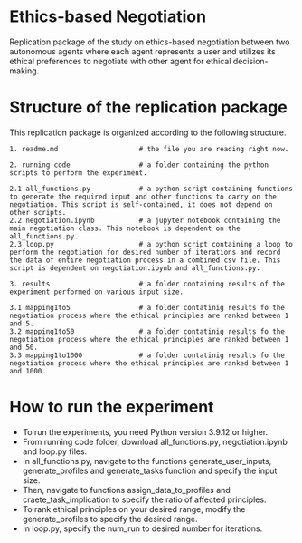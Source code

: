 # Ethics-based Negotiation
Replication package of the study on ethics-based negotiation between two autonomous agents where each agent represents a user and utilizes its ethical preferences to negotiate with other agent for ethical decision-making.

# Structure of the replication package
This replication package is organized according to the following structure.
```
1. readme.md                    # the file you are reading right now.

2. running code                 # a folder containing the python scripts to perform the experiment.

2.1 all_functions.py            # a python script containing functions to generate the required input and other functions to carry on the negotiation. This script is self-contained, it does not depend on other scripts.
2.2 negotiation.ipynb           # a jupyter notebook containing the main negotiation class. This notebook is dependent on the all_functions.py.
2.3 loop.py                     # a python script containing a loop to perform the negotiation for desired number of iterations and record the data of entire negotiation process in a combined csv file. This script is dependent on negotiation.ipynb and all_functions.py.

3. results                      # a folder containing results of the experiment performed on various input size.

3.1 mapping1to5                 # a folder contatinig results fo the negotiation process where the ethical principles are ranked between 1 and 5.
3.2 mapping1to50                # a folder contatinig results fo the negotiation process where the ethical principles are ranked between 1 and 50.
3.3 mapping1to1000              # a folder contatinig results fo the negotiation process where the ethical principles are ranked between 1 and 1000.
```

# How to run the experiment
* To run the experiments, you need Python version 3.9.12 or higher. 
* From running code folder, download all_functions.py, negotiation.ipynb and loop.py files.
* In all_functions.py, navigate to the functions generate_user_inputs, generate_profiles and generate_tasks function and specify the input size.
* Then, navigate to functions assign_data_to_profiles and craete_task_implication to specify the ratio of affected principles.
* To rank ethical principles on your desired range, modify the generate_profiles to specify the desired range.
* In loop.py, specify the num_run to desired number for iterations.
